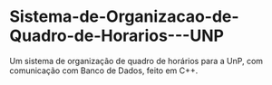 Sistema-de-Organizacao-de-Quadro-de-Horarios---UNP
==================================================

Um sistema de organização de quadro de horários para a UnP, com comunicação com Banco de Dados, feito em C++.
